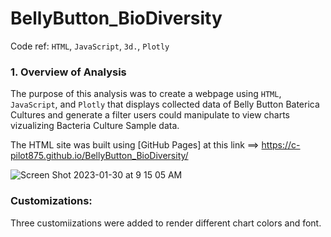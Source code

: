 # BellyButton_BioDiversity

Code ref: `HTML`, `JavaScript`, `3d.`, `Plotly`

### 1. Overview of Analysis

The purpose of this analysis was to create a webpage using `HTML`, `JavaScript`, and `Plotly` that displays collected data of Belly Button Baterica Cultures and generate a filter users could manipulate to view charts vizualizing Bacteria Culture Sample data.

The HTML site was built using [GitHub Pages] at this  link ==> https://c-pilot875.github.io/BellyButton_BioDiversity/

![Screen Shot 2023-01-30 at 9 15 05 AM](https://user-images.githubusercontent.com/115188500/215502270-02663daa-3ef4-4694-861e-e34a24fc33ed.png)

### Customizations:
Three customiizations were added to render different chart colors and font.





